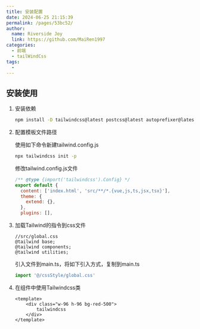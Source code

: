 ```yaml
---
title: 安装配置
date: 2024-06-25 21:15:39
permalink: /pages/53bc52/
author:
  name: Riverside Joy
  link: https://github.com/MaiRen1997
categories:
  - 前端
  - tailWindCss
tags:
  - 
---
```


## 安装使用

1. 安装依赖

   ```sh
   npm install -D tailwindcss@latest postcss@latest autoprefixer@latest
   ```

2. 配置模板文件路径

   使用如下命令新建tailwind.config.js

   ```sh
   npx tailwindcss init -p
   ```

   修改tailwind.config.js文件

   ```js
   /** @type {import('tailwindcss').Config} */
   export default {
     content: ['index.html', 'src/**/*.{vue,js,ts,jsx,tsx}'],
     theme: {
       extend: {},
     },
     plugins: [],
   ```

3. 加载Tailwind的指令到css文件

   ```less
   //src/global.css
   @tailwind base;
   @tailwind components;
   @tailwind utilities;
   ```

   引入文件到main.ts，将如下引入方式，复制到main.ts

   ```js
   import '@/cssStyle/global.css'
   ```

4. 在组件中使用Tailwindcss类

   ```vue
   <template>
       <div class="w-96 h-96 bg-red-500">
           tailwindcss
       </div>
   </template>
   ```











